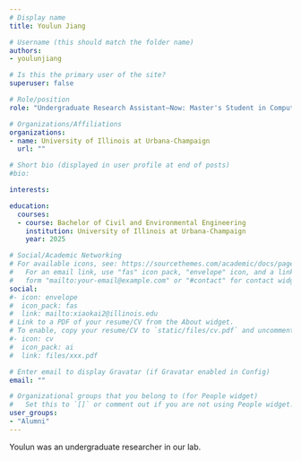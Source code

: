 ```yaml
---
# Display name
title: Youlun Jiang

# Username (this should match the folder name)
authors:
- youlunjiang

# Is this the primary user of the site?
superuser: false

# Role/position
role: "Undergraduate Research Assistant—Now: Master's Student in Computer Science at Cornell University"

# Organizations/Affiliations
organizations:
- name: University of Illinois at Urbana-Champaign
  url: ""

# Short bio (displayed in user profile at end of posts)
#bio:

interests:

education:
  courses:
  - course: Bachelor of Civil and Environmental Engineering
    institution: University of Illinois at Urbana-Champaign
    year: 2025

# Social/Academic Networking
# For available icons, see: https://sourcethemes.com/academic/docs/page-builder/#icons
#   For an email link, use "fas" icon pack, "envelope" icon, and a link in the
#   form "mailto:your-email@example.com" or "#contact" for contact widget.
social:
#- icon: envelope
#  icon_pack: fas
#  link: mailto:xiaokai2@illinois.edu
# Link to a PDF of your resume/CV from the About widget.
# To enable, copy your resume/CV to `static/files/cv.pdf` and uncomment the lines below.
#- icon: cv
#  icon_pack: ai
#  link: files/xxx.pdf

# Enter email to display Gravatar (if Gravatar enabled in Config)
email: ""

# Organizational groups that you belong to (for People widget)
#   Set this to `[]` or comment out if you are not using People widget.
user_groups:
- "Alumni"
---
```


Youlun was an undergraduate researcher in our lab. 